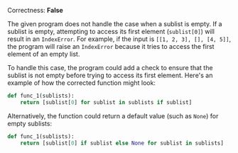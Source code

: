 Correctness: **False**

The given program does not handle the case when a sublist is empty. If a sublist is empty, attempting to access its first element (`sublist[0]`) will result in an `IndexError`. For example, if the input is `[[1, 2, 3], [], [4, 5]]`, the program will raise an `IndexError` because it tries to access the first element of an empty list. 

To handle this case, the program could add a check to ensure that the sublist is not empty before trying to access its first element. Here's an example of how the corrected function might look:
```python
def func_1(sublists):
    return [sublist[0] for sublist in sublists if sublist]
```
Alternatively, the function could return a default value (such as `None`) for empty sublists:
```python
def func_1(sublists):
    return [sublist[0] if sublist else None for sublist in sublists]
```